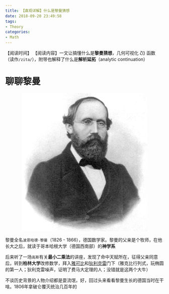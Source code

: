 ```yaml
---
title: 【直观详解】什么是黎曼猜想
date: 2018-09-20 23:49:58
tags:
- Theory
categories:
- Math
---
```


【阅读时间】
【阅读内容】一文让搞懂什么是**黎曼猜想**，几何可视化 $\zeta()$ 函数（读作`/zita/`），附带也解释了什么是**解析延拓**（analytic continuation）
<!-- more -->

# 聊聊黎曼

<div align="center"><img src="【直观详解】什么是黎曼猜想/Riemann.jpeg" alt="黎曼头像" width="400"></div>

黎曼全名`波恩哈德·黎曼`（1826 - 1866），德国数学家。黎曼的父亲是个牧师，在他长大之后，就读于哥本哈根大学（德国西南部）的**神学系**

后来听了一场`高斯`有关**最小二乘法**的讲座，发现了命中天赋所在，征得父亲同意后，转到**柏林大学**改修数学，拜入[雅可比](https://zh.wikipedia.org/wiki/%E9%9B%85%E5%8F%AF%E6%AF%94)和[狄利克雷](https://zh.wikipedia.org/wiki/%E7%8B%84%E5%88%A9%E5%85%8B%E9%9B%B7)门下（雅克比行列式，玩椭圆的第一人；狄利克雷噪声，证明了费马大定理的人；没错就是这两个大牛）

不谈历史背景的人物介绍都是耍流氓，好，回过头来看看黎曼生长的德国当时在干啥。1806年拿破仑覆灭统治几百年的